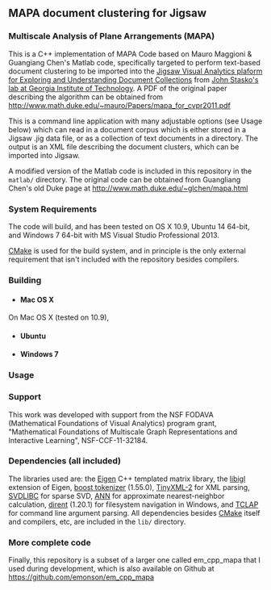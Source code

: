 ## MAPA document clustering for Jigsaw

### Multiscale Analysis of Plane Arrangements (MAPA)

This is a C++ implementation of MAPA Code based on Mauro Maggioni & Guangiang Chen's 
Matlab code, specifically targeted to perform text-based document clustering to be
imported into the [Jigsaw Visual Analytics plaform for Exploring and Understanding 
Document Collections][Jigsaw] from [John Stasko's lab at Georgia Institute of Technology][Stasko].
A PDF of the original paper describing the algorithm can be obtained 
from http://www.math.duke.edu/~mauro/Papers/mapa_for_cvpr2011.pdf

This is a command line application with many adjustable options (see Usage below) which
can read in a document corpus which is either stored in a Jigsaw .jig data file, or as a 
collection of text documents in a directory. The output is an XML file describing the 
document clusters, which can be imported into Jigsaw.

A modified version of the Matlab code is included in this repository in
the `matlab/` directory. The original code can be obtained from
Guangliang Chen's old Duke page at http://www.math.duke.edu/~glchen/mapa.html

[Jigsaw]: http://www.cc.gatech.edu/gvu/ii/jigsaw/ "Jigsaw: Visual Analytics for Exploring and Understanding Document Collections"
[Stasko]: http://www.cc.gatech.edu/home/stasko/ "John Stasko's lab at Georgia Tech"


### System Requirements

The code will build, and has been tested on OS X 10.9, Ubuntu 14 64-bit, 
and Windows 7 64-bit with MS Visual Studio Professional 2013. 

[CMake][] is used for the build system, and in principle 
is the only external requirement that isn't included with the repository 
besides compilers.


### Building

- #### Mac OS X
On Mac OS X (tested on 10.9), 

- #### Ubuntu

- #### Windows 7


### Usage



### Support

This work was developed with support from the NSF FODAVA (Mathematical Foundations
of Visual Analytics) program grant, "Mathematical Foundations of Multiscale Graph Representations 
and Interactive Learning", NSF-CCF-11-32184. 


### Dependencies (all included)

The libraries used are: the [Eigen][] C++ templated matrix library, 
the [libigl][] extension of Eigen, 
[boost tokenizer][] (1.55.0), [TinyXML-2][] for XML parsing, 
[SVDLIBC][] for sparse SVD, [ANN][] for approximate nearest-neighbor calculation, 
[dirent][] (1.20.1) for filesystem navigation in Windows, 
and [TCLAP][] for command line argument parsing. 
All dependencies besides [CMake][] itself and compilers, etc, are 
included in the `lib/` directory.

[Eigen]: http://eigen.tuxfamily.org/ "Eigen"
[libigl]: http://igl.ethz.ch/projects/libigl/ "libigl"
[boost tokenizer]: http://www.boost.org/doc/libs/1_55_0/libs/tokenizer/ "boost tokenizer"
[dirent]: http://softagalleria.net/dirent.php "dirent"
[TCLAP]: http://tclap.sourceforge.net/ "TCLAP"
[TinyXML-2]: http://www.grinninglizard.com/tinyxml2/ "TinyXML-2"
[CMake]: http://www.cmake.org/ "CMake"
[SVDLIBC]: http://tedlab.mit.edu/~dr/SVDLIBC/ "SVDLIBC"
[ANN]: http://www.cs.umd.edu/~mount/ANN/ "ANN"


### More complete code

Finally, this repository is a subset of a larger one called em_cpp_mapa that
I used during development, which is also available on Github at
https://github.com/emonson/em_cpp_mapa


